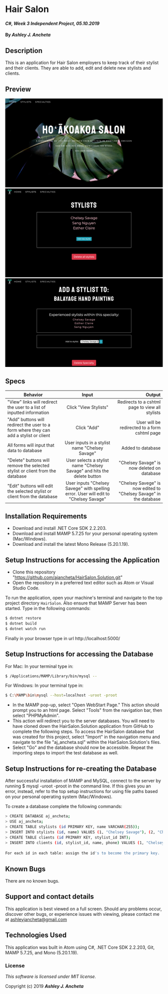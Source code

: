 # Hair Salon

#### _C#, Week 3 Independent Project, *05.10.2019*_

#### By _Ashley J. Ancheta_

## Description
This is an application for Hair Salon employers to keep track of their stylist and their clients. They are able to add, edit and delete new stylists and clients.

## Preview
![Preview Image 1](preview-one.png)
![Preview Image 2](preview-two.png)
![Preview Image 3](preview-three.png)

## Specs
| Behavior | Input | Output |
| ------------- |:-------------:| -----:|
| "View" links will redirect the user to a list of inputted information | Click "View Stylists" | Redirects to a cshtml page to view all stylists |
| "Add" buttons will redirect the user to a form where they can add a stylist or client | Click "Add" | User will be redirected to a form cshtml page |
| All forms will input that data to database | User inputs in a stylist name "Chelsey Savage" | Added to database |
| "Delete" buttons will remove the selected stylist or client from the database | User selects a stylist name "Chelsey Savage" and hits the delete button | "Chelsey Savage" is now deleted on database |
| "Edit" buttons will edit the selected stylist or client from the database | User inputs "Chelsey Savege" with spelling error. User will edit to "Chelsey Savage" | "Chelsey Savege" is now edited to "Chelsey Savage" in the database |

## Installation Requirements
* Download and install .NET Core SDK 2.2.203.
* Download and install MAMP 5.7.25 for your personal operating system (Mac/Windows).
* Download and install the latest Mono Release (5.20.1.19).

## Setup Instructions for accessing the Application
* Clone this repository "https://github.com/ajancheta/HairSalon.Solution.git"
* Open the repository in a preferred text editor such as Atom or Visual Studio Code.

To run the application, open your machine's terminal and navigate to the top project directory `HairSalon`. Also ensure that MAMP Server has been started. Type in the following commands:

```sh
$ dotnet restore
$ dotnet build
$ dotnet watch run
```

Finally in your browser type in url http://localhost:5000/


## Setup Instructions for accessing the Database
For Mac: In your terminal type in:
```sh
$ /Applications/MAMP/Library/bin/mysql --
```

For Windows: In your terminal type in:
```sh
$ C:\MAMP\bin\mysql --host=localhost -uroot -proot
```

* In the MAMP pop-up, select "Open WebStart Page." This action should prompt you to an html page. Select "Tools" from the navigation bar, then select "PHPMyAdmin".
* This action will redirect you to the server databases. You will need to have cloned down the HairSalon.Solution application from GitHub to complete the following steps. To access the HairSalon database that was created for this project, select "Import" in the navigation menu and navigate to the file "aj_ancheta.sql" within the HairSalon.Solution's files.
* Select "Go" and the database should now be accessible. Repeat the importing steps to import the test database as well.

## Setup Instructions for re-creating the Database
After successful installation of MAMP and MySQL, connect to the server by running $ mysql -uroot -proot in the command line. If this gives you an error, instead, refer to the top setup instructions for using file paths based on your personal operating system (Mac/Windows).

To create a database complete the following commands:

```sh
> CREATE DATABASE aj_ancheta;
> USE aj_ancheta;
> CREATE TABLE stylists (id PRIMARY KEY, name VARCHAR(255));
> INSERT INTO stylists (id, name) VALUES (1, "Chelsey Savage"), (2, "Channey Tang Ho");
> CREATE TABLE clients (id PRIMARY KEY, stylist_id INT);
> INSERT INTO clients (id, stylist_id, name, phone) VALUES (1, "Chelsey Savage", 5032334444), (2, "Channey Tang Ho", 5031112222);

For each id in each table: assign the id's to become the primary key.
```

## Known Bugs
There are no known bugs.

## Support and contact details
This application is best viewed on a full screen. Should any problems occur, discover other bugs, or experience issues with viewing, please contact me at ashleyjancheta@gmail.com

## Technologies Used
This application was built in Atom using C#, .NET Core SDK 2.2.203, Git, MAMP 5.7.25, and Mono (5.20.1.19).

### License

*This software is licensed under MIT license.*

Copyright (c) 2019 **_Ashley J. Ancheta_**
